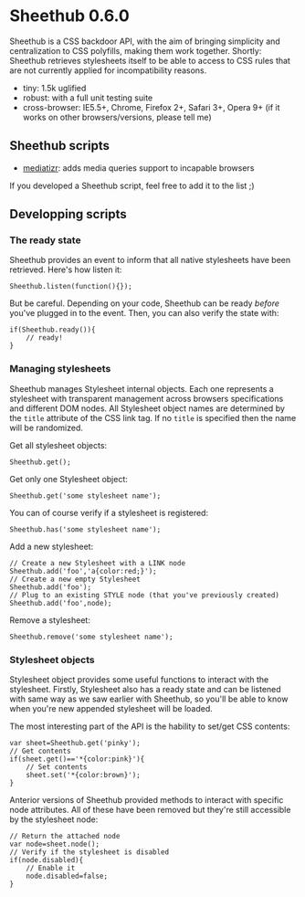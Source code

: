 Sheethub 0.6.0
==============

Sheethub is a CSS backdoor API, with the aim of bringing simplicity and centralization to CSS polyfills, making them work together. Shortly: Sheethub retrieves stylesheets itself to be able to access to CSS rules that are not currently applied for incompatibility reasons.

- tiny: 1.5k uglified
- robust: with a full unit testing suite
- cross-browser: IE5.5+, Chrome, Firefox 2+, Safari 3+, Opera 9+ (if it works on other browsers/versions, please tell me)

Sheethub scripts
----------------

- [mediatizr](https://github.com/pyrsmk/mediatizr): adds media queries support to incapable browsers

If you developed a Sheethub script, feel free to add it to the list ;)

Developping scripts
-------------------

### The ready state

Sheethub provides an event to inform that all native stylesheets have been retrieved. Here's how listen it:

    Sheethub.listen(function(){});

But be careful. Depending on your code, Sheethub can be ready _before_ you've plugged in to the event. Then, you can also verify the state with:

    if(Sheethub.ready()){
        // ready!
    }

### Managing stylesheets

Sheethub manages Stylesheet internal objects. Each one represents a stylesheet with transparent management across browsers specifications and different DOM nodes. All Stylesheet object names are determined by the `title` attribute of the CSS link tag. If no `title` is specified then the name will be randomized.

Get all stylesheet objects:

    Sheethub.get();

Get only one Stylesheet object:

    Sheethub.get('some stylesheet name');

You can of course verify if a stylesheet is registered:

    Sheethub.has('some stylesheet name');

Add a new stylesheet:

    // Create a new Stylesheet with a LINK node
    Sheethub.add('foo','a{color:red;}');
    // Create a new empty Stylesheet
    Sheethub.add('foo');
    // Plug to an existing STYLE node (that you've previously created)
    Sheethub.add('foo',node);

Remove a stylesheet:

    Sheethub.remove('some stylesheet name');

### Stylesheet objects

Stylesheet object provides some useful functions to interact with the stylesheet. Firstly, Stylesheet also has a ready state and can be listened with same way as we saw earlier with Sheethub, so you'll be able to know when you're new appended stylesheet will be loaded.

The most interesting part of the API is the hability to set/get CSS contents:

    var sheet=Sheethub.get('pinky');
    // Get contents
    if(sheet.get()=='*{color:pink}'){
        // Set contents
        sheet.set('*{color:brown}');
    }

Anterior versions of Sheethub provided methods to interact with specific node attributes. All of these have been removed but they're still accessible by the stylesheet node:

    // Return the attached node
    var node=sheet.node();
    // Verify if the stylesheet is disabled
    if(node.disabled){
        // Enable it
        node.disabled=false;
    }
